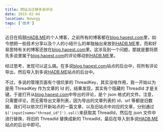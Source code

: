 ```yaml
---
title: 跨站点迁移多说评论
date: 2015-02-04
location: Newegg
tags: ['技术']
---
```


近日在捣鼓[HADB.ME](https://hadb.me/)的个人博客，之前所有的博客都在[blog.haoest.com](http://blog.haoest.com/)里，如今想把一些技术分享以及个人的小结什么的单独抽出来放到[HADB.ME](https://hadb.me/)里，而和好易思特有关的博客还放在[blog.haoest.com](http://blog.haoest.com/)里。这涉及到一个问题，那就是要将原先多说里属于[blog.haoest.com](http://blog.haoest.com/)的评论移动到[HADB.ME](https://hadb.me/)里。

经过思考，发现可以这么搞。在多说[blog.haoest.com](http://blog.haoest.com/)站点的后台中，将所有评论导出，然后导入到多说[HADB.ME](https://hadb.me/)站点的后台中。

不过，多说的管理页面有个很坑爹的 ThreadKey，其实没啥作用，我一开始以为是用 ThreadKey 作为文章的 Id 的，结果发现，其实有个隐藏的 ThreadId 才是关键。于是打开从[blog.haoest.com](http://blog.haoest.com/)中导出的评论，是个 json 格式的文件。注意，只需要评论，而无需导出文章列表，因为导出的文章列表的 id、url 等都是旧数据。我们可以依次打开新站点的一篇文章，以及旧站点中对应的文章，分别通过`$('input[name="thread_id"]').val()`来获取其 ThreadId，然后在 json 文件中进行替换，将旧的 ThreadId 替换成新的 ThreadId，最后在导入到多说[HADB.ME](https://hadb.me/)站点的后台中即可。
